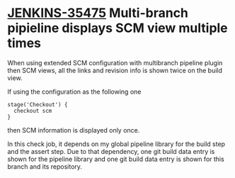 # [JENKINS-35475](https://issues.jenkins-ci.org/browse/JENKINS-35475) Multi-branch pipieline displays SCM view multiple times

When using extended SCM configuration with multibranch pipeline plugin
then SCM views, all the links and revision info is shown twice on the
build view.

If using the configuration as the following one
```
stage('Checkout') {
  checkout scm
}
```
then SCM information is displayed only once.

In this check job, it depends on my global pipeline library for the
build step and the assert step.  Due to that dependency, one git build
data entry is shown for the pipeline library and one git build data
entry is shown for this branch and its repository.